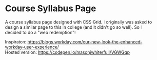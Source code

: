 # Course Syllabus Page

A course syllabus page designed with CSS Grid. I originally was asked to design a similar page to this in college (and it didn't go so well). So I decided to do a "web redemption"!

Inspiraton: https://blogs.workday.com/our-new-look-the-enhanced-workday-user-experience/<br/>
Hosted version: https://codepen.io/masonjwhite/full/VGWGqp

